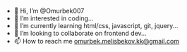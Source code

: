 - 👋 Hi, I’m @Omurbek007
- 👀 I’m interested in coding...
- 🌱 I’m currently learning html/css, javascript, git, jquery...
- 💞️ I’m looking to collaborate on frontend dev...
- 📫 How to reach me omurbek.melisbekov.kk@gmail.com

<!---
Omurbek007/Omurbek007 is a ✨ special ✨ repository because its `README.md` (this file) appears on your GitHub profile.
You can click the Preview link to take a look at your changes.
--->
